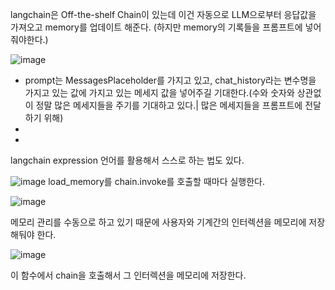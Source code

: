 langchain은 Off-the-shelf Chain이 있는데
이건 자동으로 LLM으로부터 응답값을 가져오고 memory를 업데이트 해준다.
(하지만 memory의 기록들을 프롬프트에 넣어줘야한다.)


![image](https://github.com/kdahun/fullstack-gpt/assets/101082485/8671738e-9a3c-4453-8229-674a786d37cb)
* prompt는 MessagesPlaceholder를 가지고 있고, chat_history라는 변수명을 가지고 있는 값에 가지고 있는 메세지 값을 넣어주길 기대한다.(수와 숫자와 상관없이 정말 많은 메세지들을 주기를 기대하고 있다.| 많은 메세지들을 프롬프트에 전달하기 위해)
* 
* 

langchain expression 언어를 활용해서 스스로 하는 법도 있다.

![image](https://github.com/kdahun/fullstack-gpt/assets/101082485/07c52b95-aecc-4b94-b25f-425f45b27e43)
load_memory를 chain.invoke를 호출할 때마다 실행한다.

![image](https://github.com/kdahun/fullstack-gpt/assets/101082485/37af0492-c678-42f2-804b-3d8f10ae9f0b)

메모리 관리를 수동으로 하고 있기 때문에 사용자와 기계간의 인터렉션을 메모리에 저장해둬야 한다.

![image](https://github.com/kdahun/fullstack-gpt/assets/101082485/baa114ae-bd3a-4dc6-ad28-729ae468ded7)

이 함수에서 chain을 호출해서 그 인터렉션을 메모리에 저장한다.
